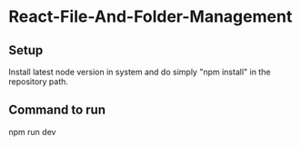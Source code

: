 # React-File-And-Folder-Management



## Setup
Install latest node version in system and do simply "npm install" in the repository path.

## Command to run
npm run dev

